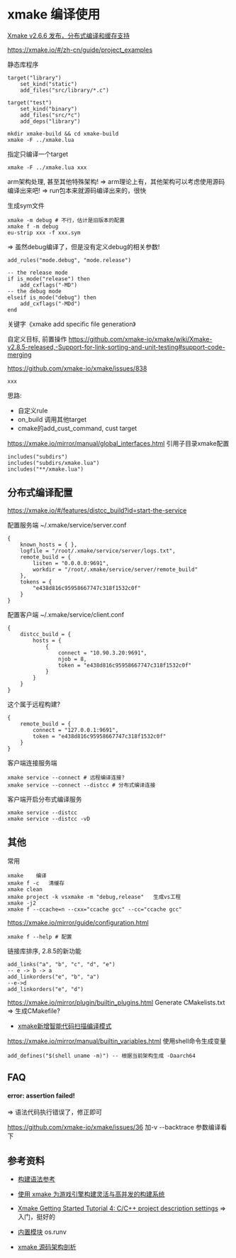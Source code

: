 # xmake 编译使用

[Xmake v2.6.6 发布，分布式编译和缓存支持](https://zhuanlan.zhihu.com/p/519972771)

https://xmake.io/#/zh-cn/guide/project_examples

静态库程序
```
target("library")
    set_kind("static")
    add_files("src/library/*.c")

target("test")
    set_kind("binary")
    add_files("src/*c")
    add_deps("library")
```

```
mkdir xmake-build && cd xmake-build
xmake -F ../xmake.lua
```

指定只编译一个target
```
xmake -F ../xmake.lua xxx
```

arm架构处理, 甚至其他特殊架构!
=> arm理论上有，其他架构可以考虑使用源码编译出来吧! => run包本来就源码编译出来的，很快

生成sym文件
```
xmake -m debug # 不行，估计是旧版本的配置
xmake f -m debug
eu-strip xxx -f xxx.sym
```
=> 虽然debug编译了，但是没有定义debug的相关参数!

```
add_rules("mode.debug", "mode.release")

-- the release mode
if is_mode("release") then
	add_cxflags("-MD") 
-- the debug mode
elseif is_mode("debug") then
	add_cxflags("-MDd") 
end
```

关键字《xmake add specific file generation》

自定义目标, 前置操作
https://github.com/xmake-io/xmake/wiki/Xmake-v2.8.5-released,-Support-for-link-sorting-and-unit-testing#support-code-merging

https://github.com/xmake-io/xmake/issues/838
```
xxx
```

思路:
- 自定义rule
- on_build 调用其他target
- cmake的add_cust_command, cust target

https://xmake.io/mirror/manual/global_interfaces.html
引用子目录xmake配置
```
includes("subdirs")
includes("subdirs/xmake.lua")
includes("**/xmake.lua")
```

## 分布式编译配置

https://xmake.io/#/features/distcc_build?id=start-the-service

配置服务端
~/.xmake/service/server.conf
```
{
    known_hosts = { },
    logfile = "/root/.xmake/service/server/logs.txt",
    remote_build = {
        listen = "0.0.0.0:9691",
        workdir = "/root/.xmake/service/server/remote_build"
    },
    tokens = {
        "e438d816c95958667747c318f1532c0f"
    }
}
```

配置客户端
~/.xmake/service/client.conf
```
{
    distcc_build = {
        hosts = {
            {
                connect = "10.90.3.20:9691",
                njob = 8,
                token = "e438d816c95958667747c318f1532c0f"
            }
        }
    }
}
```

这个属于远程构建?
```
{
    remote_build = {
        connect = "127.0.0.1:9691",
        token = "e438d816c95958667747c318f1532c0f"
    }
}
```

客户端连接服务端
```
xmake service --connect # 远程编译连接?
xmake service --connect --distcc # 分布式编译连接
```

客户端开启分布式编译服务
```
xmake service --distcc
xmake service --distcc -vD
```

## 其他

常用
```
xmake    编译
xmake f -c   清缓存
xmake clean  
xmake project -k vsxmake -m "debug,release"   生成vs工程
xmake -j2
xmake f --ccache=n --cxx="ccache gcc" --cc="ccache gcc"
```

https://xmake.io/mirror/guide/configuration.html
```
xmake f --help # 配置
```

链接库排序, 2.8.5的新功能
```
add_links("a", "b", "c", "d", "e")
-- e -> b -> a
add_linkorders("e", "b", "a")
--e->d
add_linkorders("e", "d")
```

https://xmake.io/mirror/plugin/builtin_plugins.html
Generate CMakelists.txt
=> 生成CMakefile?

- [xmake新增智能代码扫描编译模式](https://www.cnblogs.com/tboox/p/12014652.html)

https://xmake.io/mirror/manual/builtin_variables.html
使用shell命令生成变量
```
add_defines("$(shell uname -m)") -- 根据当前架构生成 -Daarch64
```

## FAQ

#### error: assertion failed!

=> 语法代码执行错误了，修正即可

https://github.com/xmake-io/xmake/issues/36
加-v --backtrace 参数编译看下

## 参考资料

- [构建语法参考](https://xmake.io/#/manual/project_target?id=targetadd_defines)

- [使用 xmake 为游戏引擎构建灵活与高并发的构建系统](https://zhuanlan.zhihu.com/p/571396425)

- [Xmake Getting Started Tutorial 4: C/C++ project description settings](https://tboox.org/2019/11/10/quickstart-4-basic-project-settings/)
  => 入门，挺好的

- [内置模块](https://xmake.io/mirror/zh-cn/manual/builtin_modules.html)
  os.runv

- [xmake 源码架构剖析](https://juejin.cn/post/6844903501244399629)
